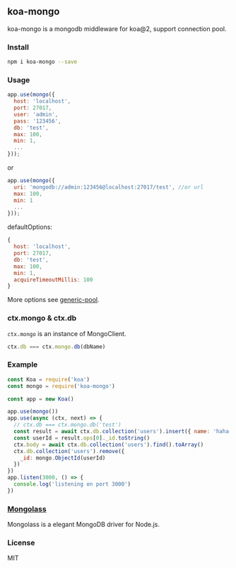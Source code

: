 ## koa-mongo

koa-mongo is a mongodb middleware for koa@2, support connection pool.

### Install

```sh
npm i koa-mongo --save
```

### Usage

```js
app.use(mongo({
  host: 'localhost',
  port: 27017,
  user: 'admin',
  pass: '123456',
  db: 'test',
  max: 100,
  min: 1,
  ...
}));
```

or

```js
app.use(mongo({
  uri: 'mongodb://admin:123456@localhost:27017/test', //or url
  max: 100,
  min: 1
  ...
}));
```

defaultOptions:

```js
{
  host: 'localhost',
  port: 27017,
  db: 'test',
  max: 100,
  min: 1,
  acquireTimeoutMillis: 100
}
```

More options see [generic-pool](https://github.com/coopernurse/node-pool).

### ctx.mongo & ctx.db

`ctx.mongo` is an instance of MongoClient.

```js
ctx.db === ctx.mongo.db(dbName)
```

### Example

```js
const Koa = require('koa')
const mongo = require('koa-mongo')

const app = new Koa()

app.use(mongo())
app.use(async (ctx, next) => {
  // ctx.db === ctx.mongo.db('test')
  const result = await ctx.db.collection('users').insert({ name: 'haha' })
  const userId = result.ops[0]._id.toString()
  ctx.body = await ctx.db.collection('users').find().toArray()
  ctx.db.collection('users').remove({
    _id: mongo.ObjectId(userId)
  })
})
app.listen(3000, () => {
  console.log('listening on port 3000')
})
```

### [Mongolass](https://github.com/mongolass/mongolass)

Mongolass is a elegant MongoDB driver for Node.js.

### License

MIT
